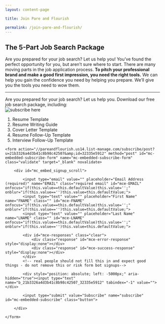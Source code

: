 ```yaml
---
layout: content-page

title: Join Pare and Flourish

permalink: /join-pare-and-flourish/
---
```


## The 5-Part Job Search Package

<p>Are you prepared for your job search? Let us help you! You’ve found the perfect opportunity for you, but aren’t sure where to start. There are many moving parts in the job application process. <strong>To pitch your professional brand and make a good first impression, you need the right tools.</strong> We can help you gain the confidence you need by helping you prepare. We’ll give you the tools you need to wow them.</p>

<div class="subscribeIncintive">
  <hr class="primary">
  <div class="row">
    <div class="col-sm-12">
      Are you prepared for your job search? Let us help you. Download our free job search package, including:
    </div>
    <div class="col-md-6 col-sm-12">
      <img src="{{site.url}}/images/other/subscriptionGraphic.jpg" class="img-responsive" alt="subscribe here" title="Subscribe here!">
    </div>
    <div class="col-md-6 col-sm-12">
      <ol>
        <li>Resume Template</li>
        <li>Resume Writing Guide</li>
        <li>Cover Letter Template</li>
        <li>Resume Follow-Up Template</li>
        <li>Interview Follow-Up Template</li>
      </ol>
    </div>
  </div>
</div>

<!-- Begin MailChimp Signup Form -->
<div id="mc_page">

	<form action="//pareandflourish.us14.list-manage.com/subscribe/post?u=21b3326a4d3b41c8b98c42507&amp;id=32335e5912" method="post" id="mc-embedded-subscribe-form" name="mc-embedded-subscribe-form" class="validate" target="_blank" novalidate>

		<div id="mc_embed_signup_scroll">

			<input type="email" value="" placeholder="Email Address (required)" name="EMAIL" class="required email" id="mce-EMAIL" onfocus="if(this.value==this.defaultValue)this.value='';" onblur="if(this.value=='')this.value=this.defaultValue;">
			<input type="text" value="" placeholder="First Name" name="FNAME" class="" id="mce-FNAME" onfocus="if(this.value==this.defaultValue)this.value='';" onblur="if(this.value=='')this.value=this.defaultValue;">
			<input type="text" value="" placeholder="Last Name" name="LNAME" class="" id="mce-LNAME" onfocus="if(this.value==this.defaultValue)this.value='';" onblur="if(this.value=='')this.value=this.defaultValue;">

			<div id="mce-responses" class="clear">
				<div class="response" id="mce-error-response" style="display:none"></div>
				<div class="response" id="mce-success-response" style="display:none"></div>
			</div>
			<!-- real people should not fill this in and expect good things - do not remove this or risk form bot signups-->

			<div style="position: absolute; left: -5000px;" aria-hidden="true"><input type="text" name="b_21b3326a4d3b41c8b98c42507_32335e5912" tabindex="-1" value=""></div>

			<input type="submit" value="Subscribe" name="subscribe" id="mc-embedded-subscribe" class="button">

		</div>

	</form>

</div>

<br>
